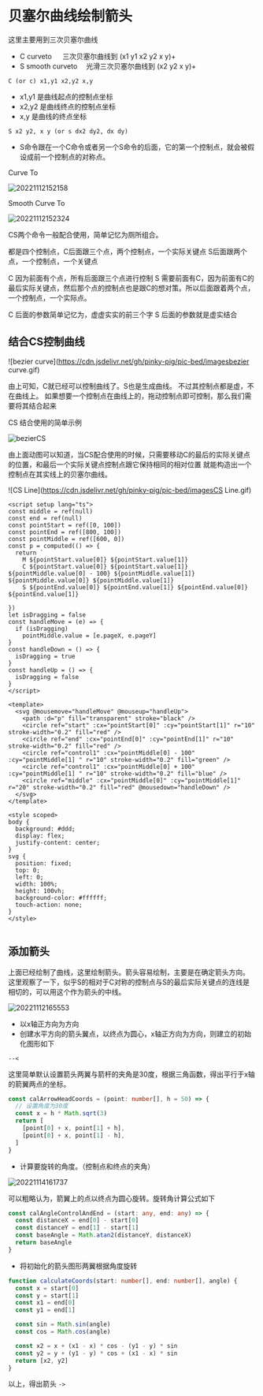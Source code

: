 # 贝塞尔曲线绘制箭头

这里主要用到三次贝塞尔曲线

- C curveto         三次贝塞尔曲线到      (x1 y1 x2 y2 x y)+
- S smooth curveto  光滑三次贝塞尔曲线到   (x2 y2 x y)+

`C (or c) x1,y1 x2,y2 x,y`

- x1,y1 是曲线起点的控制点坐标
- x2,y2 是曲线终点的控制点坐标
- x,y 是曲线的终点坐标

`S x2 y2, x y (or s dx2 dy2, dx dy)`

- S命令跟在一个C命令或者另一个S命令的后面，它的第一个控制点，就会被假设成前一个控制点的对称点。

Curve To

![20221112152158](https://cdn.jsdelivr.net/gh/pinky-pig/pic-bed/images20221112152158.png)

Smooth Curve To  

![20221112152324](https://cdn.jsdelivr.net/gh/pinky-pig/pic-bed/images20221112152324.png)

CS两个命令一般配合使用，简单记忆为厕所组合。

都是四个控制点，C后面跟三个点，两个控制点，一个实际关键点
S后面跟两个点，一个控制点，一个关键点

C 因为前面有个点，所有后面跟三个点进行控制
S 需要前面有C，因为前面有C的最后实际关键点，然后那个点的控制点也是跟C的想对策。所以后面跟着两个点，一个控制点，一个实际点。

C 后面的参数简单记忆为，虚虚实实的前三个字
S 后面的参数就是虚实结合


## 结合CS控制曲线

![bezier curve](https://cdn.jsdelivr.net/gh/pinky-pig/pic-bed/imagesbezier curve.gif)

由上可知，C就已经可以控制曲线了。S也是生成曲线。
不过其控制点都是虚，不在曲线上。
如果想要一个控制点在曲线上的，拖动控制点即可控制，那么我们需要将其结合起来

CS 结合使用的简单示例

![bezierCS](https://cdn.jsdelivr.net/gh/pinky-pig/pic-bed/imagesbezierCS.gif)

由上面动图可以知道，当CS配合使用的时候，只需要移动C的最后的实际关键点的位置，和最后一个实际关键点控制点跟它保持相同的相对位置
就能构造出一个控制点在其实线上的贝塞尔曲线。

![CS Line](https://cdn.jsdelivr.net/gh/pinky-pig/pic-bed/imagesCS Line.gif)

```vue
<script setup lang="ts">
const middle = ref(null)
const end = ref(null)
const pointStart = ref([0, 100])
const pointEnd = ref([800, 100])
const pointMiddle = ref([600, 0])
const p = computed(() => {
  return `
    M ${pointStart.value[0]} ${pointStart.value[1]}
    C ${pointStart.value[0]} ${pointStart.value[1]} ${pointMiddle.value[0] - 100} ${pointMiddle.value[1]} ${pointMiddle.value[0]} ${pointMiddle.value[1]}
    S ${pointEnd.value[0]} ${pointEnd.value[1]} ${pointEnd.value[0]} ${pointEnd.value[1]}
  `
})
let isDragging = false
const handleMove = (e) => {
  if (isDragging)
    pointMiddle.value = [e.pageX, e.pageY]
}
const handleDown = () => {
  isDragging = true
}
const handleUp = () => {
  isDragging = false
}
</script>

<template>
  <svg @mousemove="handleMove" @mouseup="handleUp">
    <path :d="p" fill="transparent" stroke="black" />
    <circle ref="start" :cx="pointStart[0]" :cy="pointStart[1]" r="10" stroke-width="0.2" fill="red" />
    <circle ref="end" :cx="pointEnd[0]" :cy="pointEnd[1]" r="10" stroke-width="0.2" fill="red" />
    <circle ref="control1" :cx="pointMiddle[0] - 100" :cy="pointMiddle[1] " r="10" stroke-width="0.2" fill="green" />
    <circle ref="control1" :cx="pointMiddle[0] + 100" :cy="pointMiddle[1] " r="10" stroke-width="0.2" fill="blue" />
    <circle ref="middle" :cx="pointMiddle[0]" :cy="pointMiddle[1]" r="20" stroke-width="0.2" fill="red" @mousedown="handleDown" />
  </svg>
</template>

<style scoped>
body {
  background: #ddd;
  display: flex;
  justify-content: center;
}
svg {
  position: fixed;
  top: 0;
  left: 0;
  width: 100%;
  height: 100vh;
  background-color: #ffffff;
  touch-action: none;
}
</style>


```


## 添加箭头

上面已经绘制了曲线，这里绘制箭头。箭头容易绘制，主要是在确定箭头方向。
这里观察了一下，似乎S的相对于C对称的控制点与S的最后实际关键点的连线是相切的，可以用这个作为箭头的中线。

![20221112165553](https://cdn.jsdelivr.net/gh/pinky-pig/pic-bed/images20221112165553.png)

- 以x轴正方向为方向
- 创建水平方向的箭头翼点，以终点为圆心，x轴正方向为方向，则建立的初始化图形如下

`--<`

这里简单默认设置箭头两翼与箭杆的夹角是30度，根据三角函数，得出平行于x轴的箭翼两点的坐标。

```ts
const calArrowHeadCoords = (point: number[], h = 50) => {
  // 设置角度为30度
  const x = h * Math.sqrt(3)
  return [
    [point[0] + x, point[1] + h],
    [point[0] + x, point[1] - h],
  ]
}
```

- 计算要旋转的角度。（控制点和终点的夹角）

![20221114161737](https://cdn.jsdelivr.net/gh/pinky-pig/pic-bed/images20221114161737.png)

可以粗略认为，箭翼上的点以终点为圆心旋转。旋转角计算公式如下

```ts
const calAngleControlAndEnd = (start: any, end: any) => {
  const distanceX = end[0] - start[0]
  const distanceY = end[1] - start[1]
  const baseAngle = Math.atan2(distanceY, distanceX)
  return baseAngle
}
```

- 将初始化的箭头图形两翼根据角度旋转

```ts
function calculateCoords(start: number[], end: number[], angle) {
  const x = start[0]
  const y = start[1]
  const x1 = end[0]
  const y1 = end[1]

  const sin = Math.sin(angle)
  const cos = Math.cos(angle)

  const x2 = x + (x1 - x) * cos - (y1 - y) * sin
  const y2 = y + (y1 - y) * cos + (x1 - x) * sin
  return [x2, y2]
}
```

以上，得出箭头 `->`
